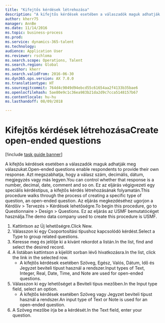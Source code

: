 ```yaml
--- 
title: "Kifejtős kérdések létrehozása"
description: "A kifejtős kérdések esetében a válaszadók maguk adhatják meg válaszukat."
author: kherr75
manager: AnnBe
ms.date: 11/14/2016
ms.topic: business-process
ms.prod: 
ms.service: dynamics-365-talent
ms.technology: 
audience: Application User
ms.reviewer: rschloma
ms.search.scope: Operations, Talent
ms.search.region: Global
ms.author: kherr
ms.search.validFrom: 2016-06-30
ms.dyn365.ops.version: AX 7.0.0
ms.translationtype: HT
ms.sourcegitcommit: 764d4c9049d94ebcd55c61654aa2f4133b35bae6
ms.openlocfilehash: 5ae80e9c1c36ea983b21da2d9c7cca5148157b67
ms.contentlocale: hu-hu
ms.lasthandoff: 08/09/2018

---
```

# <a name="create-open-ended-questions"></a><span data-ttu-id="2f74f-103">Kifejtős kérdések létrehozása</span><span class="sxs-lookup"><span data-stu-id="2f74f-103">Create open-ended questions</span></span>

[!include [task guide banner](../../includes/task-guide-banner.md)]

<span data-ttu-id="2f74f-104">A kifejtős kérdések esetében a válaszadók maguk adhatják meg válaszukat.</span><span class="sxs-lookup"><span data-stu-id="2f74f-104">Open-ended questions enable respondents to provide their own response.</span></span> <span data-ttu-id="2f74f-105">Azt megszabhatja, hogy a válasz szám, decimális, dátum, megjegyzés vagy más legyen.</span><span class="sxs-lookup"><span data-stu-id="2f74f-105">You can control whether that response is a number, decimal, date, comment and so on.</span></span> <span data-ttu-id="2f74f-106">Ez az eljárás végigvezeti egy speciális kérdéstípus, a kifejtős kérdés létrehozásának folyamatán.</span><span class="sxs-lookup"><span data-stu-id="2f74f-106">This procedure walks through the process of creating a specific type of question, an open-ended question.</span></span> <span data-ttu-id="2f74f-107">Az eljárás megkezdéséhez ugorjon a Kérdőív > Tervezés > Kérdések lehetőségre.</span><span class="sxs-lookup"><span data-stu-id="2f74f-107">To begin this procedure, go to Questionnaire > Design > Questions.</span></span> <span data-ttu-id="2f74f-108">Ez az eljárás az USMF bemutatócéget használja.</span><span class="sxs-lookup"><span data-stu-id="2f74f-108">The demo data company used to create this procedure is USMF.</span></span>

1. <span data-ttu-id="2f74f-109">Kattintson az Új lehetőségre.</span><span class="sxs-lookup"><span data-stu-id="2f74f-109">Click New.</span></span>
2. <span data-ttu-id="2f74f-110">Válasszon ki egy Csoportosítási típushoz kapcsolódó kérdést.</span><span class="sxs-lookup"><span data-stu-id="2f74f-110">Select a Type to group related questions.</span></span>
3. <span data-ttu-id="2f74f-111">Keresse meg és jelölje ki a kívánt rekordot a listán.</span><span class="sxs-lookup"><span data-stu-id="2f74f-111">In the list, find and select the desired record.</span></span>
4. <span data-ttu-id="2f74f-112">A listában kattintson a kijelölt sorban lévő hivatkozásra.</span><span class="sxs-lookup"><span data-stu-id="2f74f-112">In the list, click the link in the selected row.</span></span>
    * <span data-ttu-id="2f74f-113">A kifejtős kérdések esetében Szöveg, Egész, Valós, Dátum, Idő és Jegyzet beviteli típust használ a rendszer.</span><span class="sxs-lookup"><span data-stu-id="2f74f-113">Input types of Text, Integer, Real, Date, Time, and Note are used for open-ended questions.</span></span>  
5. <span data-ttu-id="2f74f-114">Válasszon ki egy lehetőséget a Beviteli típus mezőben.</span><span class="sxs-lookup"><span data-stu-id="2f74f-114">In the Input type field, select an option.</span></span>
    * <span data-ttu-id="2f74f-115">A kifejtős kérdések esetében Szöveg vagy Jegyzet beviteli típust használ a rendszer.</span><span class="sxs-lookup"><span data-stu-id="2f74f-115">An input type of Text or Note is used for an open-ended question.</span></span>  
6. <span data-ttu-id="2f74f-116">A Szöveg mezőbe írja be a kérdését.</span><span class="sxs-lookup"><span data-stu-id="2f74f-116">In the Text field, enter your question.</span></span>



